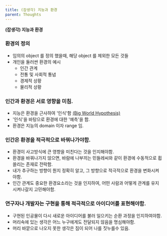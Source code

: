 ```yaml
---
title: (잡생각) 지능과 환경
parent: Thoughts
---
```


**(잡생각) 지능과 환경**

### 환경의 정의
- 임의의 object 를 정의 했을때, 해당 object 를 제외한 모든 것들
- 개인을 둘러싼 환경의 예시
   - 인간 관계
   - 전통 및 사회적 통념
   - 경제적 상황
   - 물리적 상황

### 인간과 환경은 서로 영향을 미침.
- 지능은 환경을 근사하여 '인식'함 [(Big World Hypothesis)](https://openreview.net/pdf?id=Sv7DazuCn8)
- '인식'을 바탕으로 환경에 대한 '예측'을 함.
- 환경은 지능의 domain 이자 range 임.

### 인간은 환경을 적극적으로 바꿔나가야함.
- 환경이 사고방식에 큰 영향을 미친다는 것을 인지해야함.
- 환경을 바꿔나가지 않으면, 바람에 나부끼는 민들레씨와 같이 환경에 수동적으로 휩쓸리는 존재로 전락함.
- 내가 추구하는 방향이 뭔지 정확히 알고, 그 방향으로 적극적으로 환경을 변화시켜야함.
- 인간 관계도 중요한 환경요소라는 것을 인지하여, 어떤 사람과 어떻게 관계를 유지시켜나갈지 고민해야함.

### 연구자나 개발자는 구현을 통해 적극적으로 아이디어를 표현해야함.
- 구현된 인공물이 다시 새로운 아이디어를 불러 일으키는 순환 과정을 인지하여야함.
- 머리속에 있는 생각은 어느 누구에게도 전달되지 않음을 명심해야함.
- 머리 바깥으로 나오지 못한 생각은 짐이 되어 나를 짓누를수 있음.